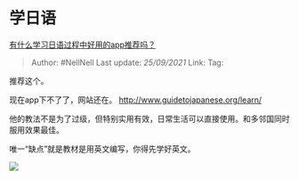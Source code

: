 # 学日语
[有什么学习日语过程中好用的app推荐吗？](https://www.zhihu.com/question/282732547/answer/2131294723)

> Author: #NellNell 
> Last update: *25/09/2021* 
> Link:
> Tag:  

推荐这个。

现在app下不了了，网站还在。
http://www.guidetojapanese.org/learn/

他的教法不是为了过级，但特别实用有效，日常生活可以直接使用。和多邻国同时服用效果最佳。

唯一“缺点”就是教材是用英文编写，你得先学好英文。

![](https://pic3.zhimg.com/50/v2-6a310866f8d8bca8cc57211bc09e23b9_720w.jpg?source=1940ef5c)